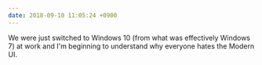 ```yaml
---
date: 2018-09-10 11:05:24 +0900
---
```

We were just switched to Windows 10 (from what was effectively Windows 7) at work and I'm beginning to understand why everyone hates the Modern UI. 
